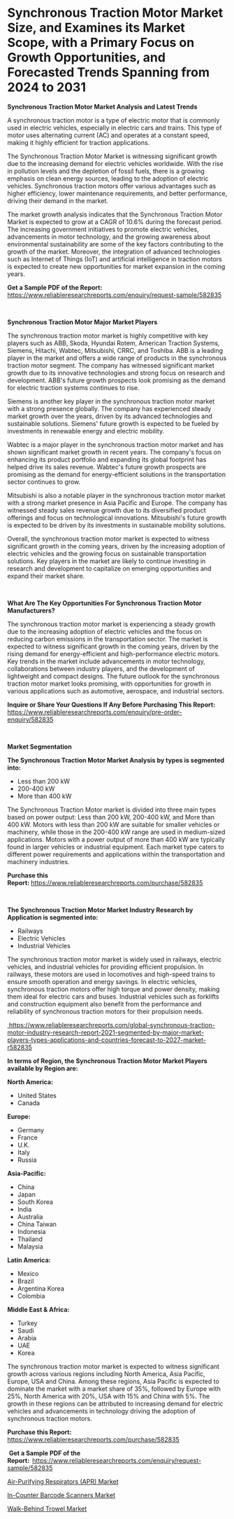 <p><h1>Synchronous Traction Motor Market Size, and Examines its Market Scope, with a Primary Focus on Growth Opportunities, and Forecasted Trends Spanning from 2024 to 2031</h1></p><p><strong>Synchronous Traction Motor Market Analysis and Latest Trends</strong></p>
<p><p>A synchronous traction motor is a type of electric motor that is commonly used in electric vehicles, especially in electric cars and trains. This type of motor uses alternating current (AC) and operates at a constant speed, making it highly efficient for traction applications.</p><p>The Synchronous Traction Motor Market is witnessing significant growth due to the increasing demand for electric vehicles worldwide. With the rise in pollution levels and the depletion of fossil fuels, there is a growing emphasis on clean energy sources, leading to the adoption of electric vehicles. Synchronous traction motors offer various advantages such as higher efficiency, lower maintenance requirements, and better performance, driving their demand in the market.</p><p>The market growth analysis indicates that the Synchronous Traction Motor Market is expected to grow at a CAGR of 10.6% during the forecast period. The increasing government initiatives to promote electric vehicles, advancements in motor technology, and the growing awareness about environmental sustainability are some of the key factors contributing to the growth of the market. Moreover, the integration of advanced technologies such as Internet of Things (IoT) and artificial intelligence in traction motors is expected to create new opportunities for market expansion in the coming years.</p></p>
<p><strong>Get a Sample PDF of the Report:&nbsp;</strong> <a href="https://www.reliableresearchreports.com/enquiry/request-sample/582835">https://www.reliableresearchreports.com/enquiry/request-sample/582835</a></p>
<p>&nbsp;</p>
<p><strong>Synchronous Traction Motor Major Market Players</strong></p>
<p><p>The synchronous traction motor market is highly competitive with key players such as ABB, Skoda, Hyundai Rotem, American Traction Systems, Siemens, Hitachi, Wabtec, Mitsubishi, CRRC, and Toshiba. ABB is a leading player in the market and offers a wide range of products in the synchronous traction motor segment. The company has witnessed significant market growth due to its innovative technologies and strong focus on research and development. ABB's future growth prospects look promising as the demand for electric traction systems continues to rise.</p><p>Siemens is another key player in the synchronous traction motor market with a strong presence globally. The company has experienced steady market growth over the years, driven by its advanced technologies and sustainable solutions. Siemens' future growth is expected to be fueled by investments in renewable energy and electric mobility.</p><p>Wabtec is a major player in the synchronous traction motor market and has shown significant market growth in recent years. The company's focus on enhancing its product portfolio and expanding its global footprint has helped drive its sales revenue. Wabtec's future growth prospects are promising as the demand for energy-efficient solutions in the transportation sector continues to grow.</p><p>Mitsubishi is also a notable player in the synchronous traction motor market with a strong market presence in Asia Pacific and Europe. The company has witnessed steady sales revenue growth due to its diversified product offerings and focus on technological innovations. Mitsubishi's future growth is expected to be driven by its investments in sustainable mobility solutions.</p><p>Overall, the synchronous traction motor market is expected to witness significant growth in the coming years, driven by the increasing adoption of electric vehicles and the growing focus on sustainable transportation solutions. Key players in the market are likely to continue investing in research and development to capitalize on emerging opportunities and expand their market share.</p></p>
<p>&nbsp;</p>
<p><strong>What Are The Key Opportunities For Synchronous Traction Motor Manufacturers?</strong></p>
<p><p>The synchronous traction motor market is experiencing a steady growth due to the increasing adoption of electric vehicles and the focus on reducing carbon emissions in the transportation sector. The market is expected to witness significant growth in the coming years, driven by the rising demand for energy-efficient and high-performance electric motors. Key trends in the market include advancements in motor technology, collaborations between industry players, and the development of lightweight and compact designs. The future outlook for the synchronous traction motor market looks promising, with opportunities for growth in various applications such as automotive, aerospace, and industrial sectors.</p></p>
<p><strong>Inquire or Share Your Questions If Any Before Purchasing This Report:</strong> <a href="https://www.reliableresearchreports.com/enquiry/pre-order-enquiry/582835">https://www.reliableresearchreports.com/enquiry/pre-order-enquiry/582835</a></p>
<p>&nbsp;</p>
<p><strong>Market Segmentation</strong></p>
<p><strong>The Synchronous Traction Motor Market Analysis by types is segmented into:</strong></p>
<p><ul><li>Less than 200 kW</li><li>200-400 kW</li><li>More than 400 kW</li></ul></p>
<p><p>The Synchronous Traction Motor market is divided into three main types based on power output: Less than 200 kW, 200-400 kW, and More than 400 kW. Motors with less than 200 kW are suitable for smaller vehicles or machinery, while those in the 200-400 kW range are used in medium-sized applications. Motors with a power output of more than 400 kW are typically found in larger vehicles or industrial equipment. Each market type caters to different power requirements and applications within the transportation and machinery industries.</p></p>
<p><strong>Purchase this Report:&nbsp;</strong><a href="https://www.reliableresearchreports.com/purchase/582835">https://www.reliableresearchreports.com/purchase/582835</a></p>
<p>&nbsp;</p>
<p><strong>The Synchronous Traction Motor Market Industry Research by Application is segmented into:</strong></p>
<p><ul><li>Railways</li><li>Electric Vehicles</li><li>Industrial Vehicles</li></ul></p>
<p><p>The synchronous traction motor market is widely used in railways, electric vehicles, and industrial vehicles for providing efficient propulsion. In railways, these motors are used in locomotives and high-speed trains to ensure smooth operation and energy savings. In electric vehicles, synchronous traction motors offer high torque and power density, making them ideal for electric cars and buses. Industrial vehicles such as forklifts and construction equipment also benefit from the performance and reliability of synchronous traction motors for their propulsion needs.</p></p>
<p><a href="https://www.reliableresearchreports.com/global-synchronous-traction-motor-industry-research-report-2021-segmented-by-major-market-players-types-applications-and-countries-forecast-to-2027-market-r582835">&nbsp;https://www.reliableresearchreports.com/global-synchronous-traction-motor-industry-research-report-2021-segmented-by-major-market-players-types-applications-and-countries-forecast-to-2027-market-r582835</a></p>
<p><strong>In terms of Region, the Synchronous Traction Motor Market Players available by Region are:</strong></p>
<p>
    <p> <strong> North America: </strong>
        <ul>
            <li>United States</li>
            <li>Canada</li>
        </ul>
        </p> 
    <p> <strong> Europe: </strong>
        <ul>
            <li>Germany</li>
            <li>France</li>
            <li>U.K.</li>
            <li>Italy</li>
            <li>Russia</li>
        </ul>
        </p> 
    <p> <strong> Asia-Pacific: </strong>
        <ul>
            <li>China</li>
            <li>Japan</li>
            <li>South Korea</li>
            <li>India</li>
            <li>Australia</li>
            <li>China Taiwan</li>
            <li>Indonesia</li>
            <li>Thailand</li>
            <li>Malaysia</li>
        </ul>
        </p> 
    <p> <strong> Latin America: </strong>
        <ul>
            <li>Mexico</li>
            <li>Brazil</li>
            <li>Argentina Korea</li>
            <li>Colombia</li>
        </ul>
        </p> 
    <p> <strong> Middle East & Africa: </strong>
        <ul>
            <li>Turkey</li>
            <li>Saudi</li>
            <li>Arabia</li>
            <li>UAE</li>
            <li>Korea</li>
        </ul>
    </p>
    </p>
<p><p>The synchronous traction motor market is expected to witness significant growth across various regions including North America, Asia Pacific, Europe, USA and China. Among these regions, Asia Pacific is expected to dominate the market with a market share of 35%, followed by Europe with 25%, North America with 20%, USA with 15% and China with 5%. The growth in these regions can be attributed to increasing demand for electric vehicles and advancements in technology driving the adoption of synchronous traction motors.</p></p>
<p><strong>Purchase this Report: </strong><a href="https://www.reliableresearchreports.com/purchase/582835">https://www.reliableresearchreports.com/purchase/582835</a></p>
<p>&nbsp;<strong>Get a Sample PDF of the Report:&nbsp;&nbsp;</strong><a href="https://www.reliableresearchreports.com/enquiry/request-sample/582835">https://www.reliableresearchreports.com/enquiry/request-sample/582835</a></p>
<p><strong></strong></p>
<p><p><a href="https://github.com/thomasBaker655/Market-Research-Report-List-1/blob/main/air-purifying-respirators-apr-market.md">Air-Purifying Respirators (APR) Market</a></p><p><a href="https://github.com/JewelMohr52/Market-Research-Report-List-1/blob/main/in-counter-barcode-scanners-market.md">In-Counter Barcode Scanners Market</a></p><p><a href="https://github.com/goldilocks06/Market-Research-Report-List-1/blob/main/walk-behind-trowel-market.md">Walk-Behind Trowel Market</a></p></p>